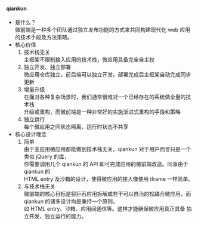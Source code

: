 <!--
 * @Author: myname
 * @Date: 2021-07-09 09:51:31
 * @LastEditors: Do not edit
 * @LastEditTime: 2021-07-09 10:10:55
-->

#### qiankun

-   是什么？  
     微前端是一种多个团队通过独立发布功能的方式来共同构建现代化 web 应用的技术手段及方法策略。
-   核心价值
    1. 技术栈无关  
       主框架不限制接入应用的技术栈，微应用具备完全自主权
    2. 独立开发、独立部署  
       微应用仓库独立，前后端可以独立开发，部署完成后主框架自动完成同步更新
    3. 增量升级  
       在面对各种复杂场景时，我们通常很难对一个已经存在的系统做全量的技术栈  
       升级或重构，而微前端是一种非常好的实施渐进式重构的手段和策略
    4. 独立运行  
       每个微应用之间状态隔离，运行时状态不共享
-   核心设计理念
    1. 简单  
       由于主应用微应用都能做到技术栈无关，qiankun 对于用户而言只是一个类似 jQuery 的库，  
       你需要调用几个 qiankun 的 API 即可完成应用的微前端改造。同事由于 qiankun 的  
       HTML entry 及沙箱的设计，使得微应用的接入像使用 iframe 一样简单。
    2. 与技术栈无关  
       微前端的核心目标是将巨石应用拆解成若干可以自治的松耦合微应用，而 qiankun 的诸多设计均是秉持一个原则，  
       如 HTML entry、沙箱、应用间通信等。这样才能确保微应用真正具备 独立开发、独立运行的能力。

